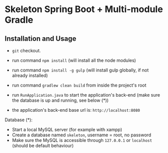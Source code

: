 Skeleton Spring Boot + Multi-module Gradle
======================

Installation and Usage
---------------------

* `git` checkout.
* run command `npm install` (will install all the node modules)
* run command `npm install -g gulp` (will install gulp globally, if not already installed)
* run command `gradlew clean build` from inside the project's root
* run `RunApplication.java` to start the application's back-end (make sure the database is up and running, see below (*))

* the application's back-end base url is: `http://localhost:8080`

Database (*):
* Start a local MySQL server (for example with xampp)
* Create a database named `skeleton`, username = root, no password
* Make sure the MySQL is accessible through `127.0.0.1` or `localhost` (should be default behaviour)
